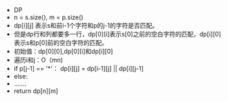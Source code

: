 + DP
+ n = s.size(), m = p.size()
+ dp[i][j] 表示s和前i-1个字符和p的j-1的字符是否匹配。
+ 但是dp行和列都要多一行，dp[0][i]表示s[0]之前的空白字符的匹配，dp[i][0]表示s和p[0]前的空白字符的匹配。
+ 初始值：dp[0][0],dp[0][i]和dp[i][0]
+ 遍历i和j：O（mn)
+ if p[j-1] == '*'： dp[i][j] = dp[i-1][j] || dp[i][j-1]
+ else:
+ .......
+ return dp[n][m]
